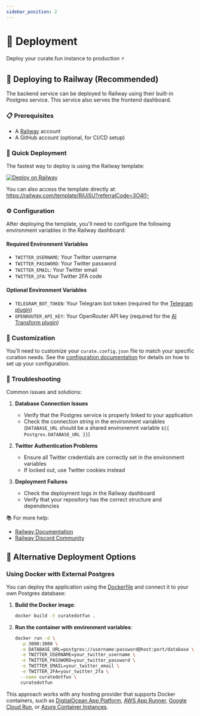 ```yaml
---
sidebar_position: 2
---
```


# 🚀 Deployment

Deploy your curate.fun instance to production ⚡

## 🚂 Deploying to Railway (Recommended)

The backend service can be deployed to Railway using their built-in Postgres service. This service also serves the frontend dashboard.

### 📋 Prerequisites

- A [Railway](https://railway.app/) account
- A GitHub account (optional, for CI/CD setup)

### 🚀 Quick Deployment

The fastest way to deploy is using the Railway template:

[![Deploy on Railway](https://railway.com/button.svg)](https://railway.com/template/RiUi5U?referralCode=3O4l1-)

You can also access the template directly at: https://railway.com/template/RiUi5U?referralCode=3O4l1-

### ⚙️ Configuration

After deploying the template, you'll need to configure the following environment variables in the Railway dashboard:

#### Required Environment Variables

- `TWITTER_USERNAME`: Your Twitter username
- `TWITTER_PASSWORD`: Your Twitter password
- `TWITTER_EMAIL`: Your Twitter email
- `TWITTER_2FA`: Your Twitter 2FA code

#### Optional Environment Variables

- `TELEGRAM_BOT_TOKEN`: Your Telegram bot token (required for the [Telegram plugin](../plugins/distributors/telegram.md))
- `OPENROUTER_API_KEY`: Your OpenRouter API key (required for the [AI Transform plugin](../plugins/transformers/ai-transform.md))

### 🔧 Customization

You'll need to customize your `curate.config.json` file to match your specific curation needs. See the [configuration documentation](./configuration.md) for details on how to set up your configuration.

### 🔧 Troubleshooting

Common issues and solutions:

1. **Database Connection Issues**
   - Verify that the Postgres service is properly linked to your application
   - Check the connection string in the environment variables (`DATABASE_URL` should be a shared environemnt variable `${{ Postgres.DATABASE_URL }}`)

2. **Twitter Authentication Problems**
   - Ensure all Twitter credentials are correctly set in the environment variables
   - If locked out, use Twitter cookies instead

3. **Deployment Failures**
   - Check the deployment logs in the Railway dashboard
   - Verify that your repository has the correct structure and dependencies

📚 For more help:

- [Railway Documentation](https://docs.railway.app/)
- [Railway Discord Community](https://discord.com/invite/railway)

## 🐳 Alternative Deployment Options

### Using Docker with External Postgres

You can deploy the application using the [Dockerfile](https://github.com/PotLock/curatedotfun/blob/main/Dockerfile) and connect it to your own Postgres database:

1. **Build the Docker image**:

   ```bash
   docker build -t curatedotfun .
   ```

2. **Run the container with environment variables**:

   ```bash
   docker run -d \
     -p 3000:3000 \
     -e DATABASE_URL=postgres://username:password@host:port/database \
     -e TWITTER_USERNAME=your_twitter_username \
     -e TWITTER_PASSWORD=your_twitter_password \
     -e TWITTER_EMAIL=your_twitter_email \
     -e TWITTER_2FA=your_twitter_2fa \
     --name curatedotfun \
     curatedotfun
   ```

This approach works with any hosting provider that supports Docker containers, such as [DigitalOcean App Platform](https://www.digitalocean.com/products/app-platform), [AWS App Runner](https://aws.amazon.com/apprunner/), [Google Cloud Run](https://cloud.google.com/run), or [Azure Container Instances](https://azure.microsoft.com/en-us/products/container-instances).
